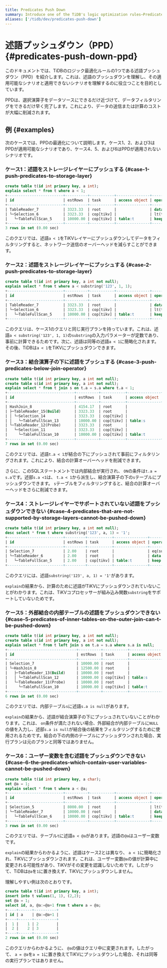 ```yaml
---
title: Predicates Push Down
summary: Introduce one of the TiDB's logic optimization rules—Predicate Push Down (PPD).
aliases: ['/tidb/dev/predicates-push-down']
---
```


# 述語プッシュダウン（PPD） {#predicates-push-down-ppd}

このドキュメントでは、TiDBのロジック最適化ルールの1つである述語プッシュダウン（PPD）を紹介します。これは、述語のプッシュダウンを理解し、その適用可能なシナリオと適用できないシナリオを理解するのに役立つことを目的としています。

PPDは、選択演算子をデータソースにできるだけ近づけて、データフィルタリングをできるだけ早く完了します。これにより、データの送信または計算のコストが大幅に削減されます。

## 例 {#examples}

次のケースでは、PPDの最適化について説明します。ケース1、2、および3はPPDが適用可能なシナリオであり、ケース4、5、および6はPPDが適用されないシナリオです。

### ケース1：述語をストレージレイヤーにプッシュする {#case-1-push-predicates-to-storage-layer}

```sql
create table t(id int primary key, a int);
explain select * from t where a < 1;
+-------------------------+----------+-----------+---------------+--------------------------------+
| id                      | estRows  | task      | access object | operator info                  |
+-------------------------+----------+-----------+---------------+--------------------------------+
| TableReader_7           | 3323.33  | root      |               | data:Selection_6               |
| └─Selection_6           | 3323.33  | cop[tikv] |               | lt(test.t.a, 1)                |
|   └─TableFullScan_5     | 10000.00 | cop[tikv] | table:t       | keep order:false, stats:pseudo |
+-------------------------+----------+-----------+---------------+--------------------------------+
3 rows in set (0.00 sec)
```

このクエリでは、述語`a < 1`をTiKVレイヤーにプッシュダウンしてデータをフィルタリングすると、ネットワーク送信のオーバーヘッドを減らすことができます。

### ケース2：述語をストレージレイヤーにプッシュする {#case-2-push-predicates-to-storage-layer}

```sql
create table t(id int primary key, a int not null);
explain select * from t where a < substring('123', 1, 1);
+-------------------------+----------+-----------+---------------+--------------------------------+
| id                      | estRows  | task      | access object | operator info                  |
+-------------------------+----------+-----------+---------------+--------------------------------+
| TableReader_7           | 3323.33  | root      |               | data:Selection_6               |
| └─Selection_6           | 3323.33  | cop[tikv] |               | lt(test.t.a, 1)                |
|   └─TableFullScan_5     | 10000.00 | cop[tikv] | table:t       | keep order:false, stats:pseudo |
+-------------------------+----------+-----------+---------------+--------------------------------+
```

このクエリは、ケース1のクエリと同じ実行プランを持っています。これは、述語`a < substring('123', 1, 1)`の`substring`の入力パラメーターが定数であり、事前に計算できるためです。次に、述語は同等の述語`a < 1`に簡略化されます。その後、TiDBは`a < 1`をTiKVにプッシュダウンできます。

### ケース3：結合演算子の下に述語をプッシュする {#case-3-push-predicates-below-join-operator}

```sql
create table t(id int primary key, a int not null);
create table s(id int primary key, a int not null);
explain select * from t join s on t.a = s.a where t.a < 1;
+------------------------------+----------+-----------+---------------+--------------------------------------------+
| id                           | estRows  | task      | access object | operator info                              |
+------------------------------+----------+-----------+---------------+--------------------------------------------+
| HashJoin_8                   | 4154.17  | root      |               | inner join, equal:[eq(test.t.a, test.s.a)] |
| ├─TableReader_15(Build)      | 3323.33  | root      |               | data:Selection_14                          |
| │ └─Selection_14             | 3323.33  | cop[tikv] |               | lt(test.s.a, 1)                            |
| │   └─TableFullScan_13       | 10000.00 | cop[tikv] | table:s       | keep order:false, stats:pseudo             |
| └─TableReader_12(Probe)      | 3323.33  | root      |               | data:Selection_11                          |
|   └─Selection_11             | 3323.33  | cop[tikv] |               | lt(test.t.a, 1)                            |
|     └─TableFullScan_10       | 10000.00 | cop[tikv] | table:t       | keep order:false, stats:pseudo             |
+------------------------------+----------+-----------+---------------+--------------------------------------------+
7 rows in set (0.00 sec)
```

このクエリでは、述語`t.a < 1`が結合の下にプッシュされて事前にフィルタリングされます。これにより、結合の計算オーバーヘッドを削減できます。

さらに、このSQLステートメントでは内部結合が実行され、 `ON`の条件は`t.a = s.a`です。述部`s.a <1`は、 `t.a < 1`から派生し、結合演算子の下の`s`テーブルにプッシュダウンできます。 `s`テーブルをフィルタリングすると、結合の計算オーバーヘッドをさらに削減できます。

### ケース4：ストレージレイヤーでサポートされていない述語をプッシュダウンできない {#case-4-predicates-that-are-not-supported-by-storage-layers-cannot-be-pushed-down}

```sql
create table t(id int primary key, a int not null);
desc select * from t where substring('123', a, 1) = '1';
+-------------------------+---------+-----------+---------------+----------------------------------------+
| id                      | estRows | task      | access object | operator info                          |
+-------------------------+---------+-----------+---------------+----------------------------------------+
| Selection_7             | 2.00    | root      |               | eq(substring("123", test.t.a, 1), "1") |
| └─TableReader_6         | 2.00    | root      |               | data:TableFullScan_5                   |
|   └─TableFullScan_5     | 2.00    | cop[tikv] | table:t       | keep order:false, stats:pseudo         |
+-------------------------+---------+-----------+---------------+----------------------------------------+
```

このクエリには、述語`substring('123', a, 1) = '1'`があります。

`explain`の結果から、計算のために述語がTiKVにプッシュダウンされていないことがわかります。これは、TiKVコプロセッサーが組み込み関数`substring`をサポートしていないためです。

### ケース5：外部結合の内部テーブルの述語をプッシュダウンできない {#case-5-predicates-of-inner-tables-on-the-outer-join-can-t-be-pushed-down}

```sql
create table t(id int primary key, a int not null);
create table s(id int primary key, a int not null);
explain select * from t left join s on t.a = s.a where s.a is null;
+-------------------------------+----------+-----------+---------------+-------------------------------------------------+
| id                            | estRows  | task      | access object | operator info                                   |
+-------------------------------+----------+-----------+---------------+-------------------------------------------------+
| Selection_7                   | 10000.00 | root      |               | isnull(test.s.a)                                |
| └─HashJoin_8                  | 12500.00 | root      |               | left outer join, equal:[eq(test.t.a, test.s.a)] |
|   ├─TableReader_13(Build)     | 10000.00 | root      |               | data:TableFullScan_12                           |
|   │ └─TableFullScan_12        | 10000.00 | cop[tikv] | table:s       | keep order:false, stats:pseudo                  |
|   └─TableReader_11(Probe)     | 10000.00 | root      |               | data:TableFullScan_10                           |
|     └─TableFullScan_10        | 10000.00 | cop[tikv] | table:t       | keep order:false, stats:pseudo                  |
+-------------------------------+----------+-----------+---------------+-------------------------------------------------+
6 rows in set (0.00 sec)
```

このクエリでは、内部テーブル`s`に述語`s.a is null`があります。

`explain`の結果から、述語が結合演算子の下にプッシュされていないことがわかります。これは、 `on`条件が満たされない場合、外部結合が内部テーブルに`NULL`の値を入力し、述部`s.a is null`が結合後の結果をフィルタリングするために使用されるためです。結合の下の内側のテーブルにプッシュダウンされた場合、実行プランは元のプランと同等ではありません。

### ケース6：ユーザー変数を含む述語をプッシュダウンできない {#case-6-the-predicates-which-contain-user-variables-cannot-be-pushed-down}

```sql
create table t(id int primary key, a char);
set @a = 1;
explain select * from t where a < @a;
+-------------------------+----------+-----------+---------------+--------------------------------+
| id                      | estRows  | task      | access object | operator info                  |
+-------------------------+----------+-----------+---------------+--------------------------------+
| Selection_5             | 8000.00  | root      |               | lt(test.t.a, getvar("a"))      |
| └─TableReader_7         | 10000.00 | root      |               | data:TableFullScan_6           |
|   └─TableFullScan_6     | 10000.00 | cop[tikv] | table:t       | keep order:false, stats:pseudo |
+-------------------------+----------+-----------+---------------+--------------------------------+
3 rows in set (0.00 sec)
```

このクエリでは、テーブル`t`に述語`a < @a`があります。述語の`@a`はユーザー変数です。

`explain`の結果からわかるように、述語はケース2とは異なり、 `a < 1`に簡略化され、TiKVにプッシュダウンされます。これは、ユーザー変数`@a`の値が計算中に変更される可能性があり、TiKVがその変更を認識しないためです。したがって、TiDBは`@a`を`1`に置き換えず、TiKVにプッシュダウンしません。

理解しやすい例は次のとおりです。

```sql
create table t(id int primary key, a int);
insert into t values(1, 1), (2,2);
set @a = 1;
select id, a, @a:=@a+1 from t where a = @a;
+----+------+----------+
| id | a    | @a:=@a+1 |
+----+------+----------+
|  1 |    1 | 2        |
|  2 |    2 | 3        |
+----+------+----------+
2 rows in set (0.00 sec)
```

このクエリからわかるように、 `@a`の値はクエリ中に変更されます。したがって、 `a = @a`を`a = 1`に置き換えてTiKVにプッシュダウンした場合、それは同等の実行プランではありません。
